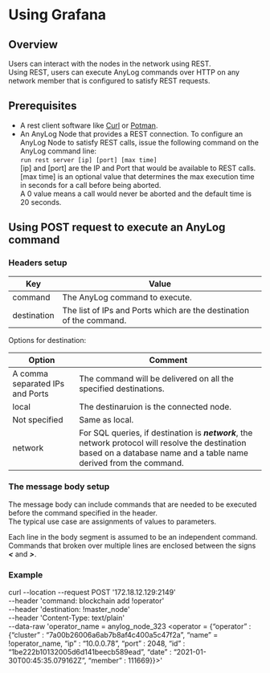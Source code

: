 # Using Grafana

## Overview

Users can interact with the nodes in the network using REST.  
Using REST, users can execute AnyLog commands over HTTP on any network member that is configured to satisfy REST requests.

## Prerequisites

* A rest client software like [Curl](https://man7.org/linux/man-pages/man1/curl.1.html) or [Potman](https://www.postman.com/).
* An AnyLog Node that provides a REST connection.
To configure an AnyLog Node to satisfy REST calls, issue the following command on the AnyLog command line:  
```run rest server [ip] [port] [max time]```  
[ip] and [port] are the IP and Port that would be available to REST calls.  
[max time] is an optional value that determines the max execution time in seconds for a call before being aborted.  
A 0 value means a call would never be aborted and the default time is 20 seconds.  

## Using POST request to execute an AnyLog command

### Headers setup

| Key        | Value  |
| ---------- | -------| 
| command    | The AnyLog command to execute. |
| destination | The list of IPs and Ports which are the destination of the command. |


Options for destination:

| Option     | Comment  |
| ---------- | -------| 
| A comma separated IPs and Ports | The command will be delivered on all the specified destinations. |
| local |  The destinaruion is the connected node. | 
| Not specified |  Same as local. |
| network | For SQL queries, if destination is ***network***, the network protocol will resolve the destination based on a database name and a table name derived from the command. |

### The message body setup

The message body can include commands that are needed to be executed before the command specified in the header.  
The typical use case are assignments of values to parameters.

Each line in the body segment is assumed to be an independent command.
Commands that broken over multiple lines are enclosed between the signs ***<*** and ***>***.

### Example

curl --location --request POST '172.18.12.129:2149' \
--header 'command: blockchain add !operator' \
--header 'destination: !master_node' \
--header 'Content-Type: text/plain' \
--data-raw 'operator_name = anylog_node_323
<operator = {“operator” : {“cluster” : “7a00b26006a6ab7b8af4c400a5c47f2a”,
                “name” = !operator_name,
                “ip” : “10.0.0.78”,
                “port” : 2048,
                “id” : “1be222b10132005d6d141beecb589ead”,
                “date” : “2021-01-30T00:45:35.079162Z”,
                “member” : 111669}}>'
 

 


